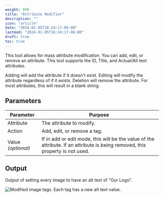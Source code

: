 ```yaml
---
weight: 999
title: "Attribute Modifier"
description: ""
icon: "article"
date: "2024-01-05T18:24:17-06:00"
lastmod: "2024-01-05T18:24:17-06:00"
draft: true
toc: true
---
```


This tool allows for mass attribute modification. You can add, edit, or remove an attribute. This tool supports the ID, Title, and Actual/Alt text attributes.

Adding will add the attribute if it doesn't exist. Editing will modify the attribute regardless of if it exists. Deletion will remove the attribute. For most attributes, this will result in a blank string.

## Parameters

| Parameter          | Purpose                                                                       |
|--------------------|-------------------------------------------------------------------------------|
| Attribute          | The attribute to modify.                                                     |
| Action             | Add, edit, or remove a tag.                                                  |
| Value *(optional)* | If in add or edit mode, this will be the value of the attribute. If an attribute is being removed, this property is not used. |

## Output

Output of setting every image to have an alt text of "Our Logo".

![Modified image tags. Each tag has a new alt text value.](/img/attributeExample.png)